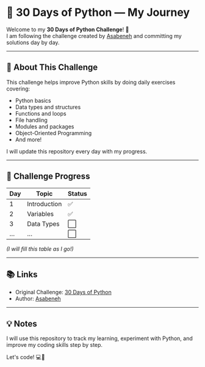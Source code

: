 
# 🐍 30 Days of Python — My Journey

Welcome to my **30 Days of Python Challenge**! 🚀  
I am following the challenge created by [Asabeneh](https://github.com/Asabeneh/30-Days-Of-Python) and committing my solutions day by day.

---

## 📌 About This Challenge

This challenge helps improve Python skills by doing daily exercises covering:

- Python basics
- Data types and structures
- Functions and loops
- File handling
- Modules and packages
- Object-Oriented Programming
- And more!

I will update this repository every day with my progress.

---

## 📅 Challenge Progress

| Day | Topic | Status |
|-----|-------|--------|
| 1   | Introduction | ✅ |
| 2   | Variables | ✅ |
| 3   | Data Types | ⬜ |
| …   | …           | ⬜ |

*(I will fill this table as I go!)*

---

## 📚 Links

- Original Challenge: [30 Days of Python](https://github.com/Asabeneh/30-Days-Of-Python)  
- Author: [Asabeneh](https://github.com/Asabeneh)

---

## 💡 Notes

I will use this repository to track my learning, experiment with Python, and improve my coding skills step by step.  

Let's code! 💻🐍

